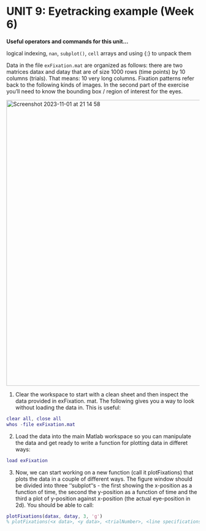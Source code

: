#  UNIT 9: Eyetracking example (Week 6)

**Useful operators and commands for this unit...**

logical indexing, ``nan``, ``subplot()``, ``cell`` arrays and using {:} to unpack them

Data in the file ``exFixation.mat`` are organized as follows: there are two matrices datax and datay that are of size 1000 rows (time points) by 10 columns (trials). That means: 10 very long columns. Fixation patterns refer back to the following kinds of images. In the second part of the exercise you’ll need to know the bounding box / region of interest for the eyes.

<img width="744" alt="Screenshot 2023-11-01 at 21 14 58" src="https://github.com/scholesy1982/learningMatlabFromDenis/assets/146671875/b8ca3631-0c7a-4741-a5e8-a75d8c6fa39e">

1. Clear the workspace to start with a clean sheet and then inspect the data provided in exFixation.
mat. The following gives you a way to look without loading the data in. This is useful:
```matlab
clear all, close all
whos -file exFixation.mat
```

2. Load the data into the main Matlab workspace so you can manipulate the data and get ready to write a function for plotting data in differet ways:

```matlab
load exFixation
```

3. Now, we can start working on a new function (call it plotFixations) that plots the data in a couple of different ways. The figure window should be divided into three ‘‘subplot‘‘s - the first showing the x-position as a function of time, the second the y-position as a function of time and the third a plot of y-position against x-position (the actual eye-position in 2d). You should be able to call:

```matlab
plotFixations(datax, datay, 3, 'g')
% plotFixations(<x data>, <y data>, <trialNumber>, <line specifications>)
```

